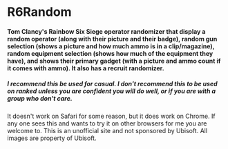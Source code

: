 # R6Random
#### Tom Clancy's Rainbow Six Siege operator randomizer that display a random operator (along with their picture and their badge), random gun selection (shows a picture and how much ammo is in a clip/magazine), random equipment selection (shows how much of the equipment they have), and shows their primary gadget (with a picture and ammo count if it comes with ammo). It also has a recruit randomizer. 

##### I recommend this be used for casual. I don't recommend this to be used on ranked unless you are confident you will do well, or if you are with a group who don't care.

It doesn't work on Safari for some reason, but it does work on Chrome. If any one sees this and wants to try it on other browsers for me you are welcome to.
This is an unofficial site and not sponsored by Ubisoft. All images are property of Ubisoft.
